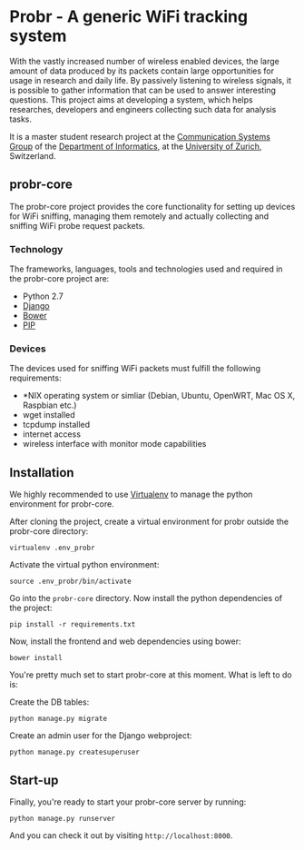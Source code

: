 # Probr - A generic WiFi tracking system

With the vastly increased number of wireless enabled devices, the large amount of data produced by its packets contain large opportunities for usage in research and daily life. By passively listening to wireless signals, it is possible to gather information that can be used to answer interesting questions.
This project aims at developing a system, which helps researches, developers and engineers collecting such data for analysis tasks.

It is a master student research project at the [Communication Systems Group](http://www.csg.uzh.ch) of the  [Department of Informatics](http://www.ifi.uzh.ch), at the [University of Zurich](http://www.uzh.ch), Switzerland.



## probr-core


The probr-core project provides the core functionality for setting up devices for WiFi sniffing, managing them remotely and actually collecting and sniffing WiFi probe request packets.

### Technology

The frameworks, languages, tools and technologies used and required in the probr-core project are:

* Python 2.7
* [Django](https://www.djangoproject.com/)
* [Bower](http://bower.io/)
* [PIP](https://pip.pypa.io/en/latest/installing.html)


### Devices

The devices used for sniffing WiFi packets must fulfill the following requirements:

* \*NIX operating system or simliar (Debian, Ubuntu, OpenWRT, Mac OS X, Raspbian etc.)
* wget installed
* tcpdump installed
* internet access
* wireless interface with monitor mode capabilities


## Installation

We highly recommended to use [Virtualenv](https://virtualenv.pypa.io/en/latest/) to manage the python environment for probr-core.

After cloning the project, create a virtual environment for probr outside the probr-core directory:

```
virtualenv .env_probr

```

Activate the virtual python environment:

```
source .env_probr/bin/activate

```

Go into the `probr-core` directory.
Now install the python dependencies of the project:

```
pip install -r requirements.txt

```

Now, install the frontend and web dependencies using bower:

```
bower install

```

You're pretty much set to start probr-core at this moment. What is left to do is:

Create the DB tables:

```
python manage.py migrate

```

Create an admin user for the Django webproject:

```
python manage.py createsuperuser

```

## Start-up

Finally, you're ready to start your probr-core server by running:

```
python manage.py runserver

```

And you can check it out by visiting `http://localhost:8000`.
